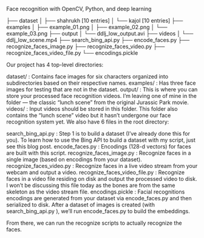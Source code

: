 Face recognition with OpenCV, Python, and deep learning

├── dataset
│   ├── shahrukh [10 entries]
│   └── kajol [10 entries]
├── examples
│   ├── example_01.png
│   ├── example_02.png
│   └── example_03.png
├── output
│   └── ddlj_low_output.avi
├── videos
│   └── ddlj_low_scene.mp4
├── search_bing_api.py
├── encode_faces.py
├── recognize_faces_image.py
├── recognize_faces_video.py
├── recognize_faces_video_file.py
└── encodings.pickle


Our project has 4 top-level directories:

dataset/ : Contains face images for six characters organized into subdirectories based on their respective names.
examples/ : Has three face images for testing that are not in the dataset.
output/ : This is where you can store your processed face recognition videos. I’m leaving one of mine in the folder — the classic “lunch scene” from the original Jurassic Park movie.
videos/ : Input videos should be stored in this folder. This folder also contains the “lunch scene” video but it hasn’t undergone our face recognition system yet.
We also have 6 files in the root directory:

search_bing_api.py : Step 1 is to build a dataset (I’ve already done this for you). To learn how to use the Bing API to build a dataset with my script, just see this blog post.
encode_faces.py : Encodings (128-d vectors) for faces are built with this script.
recognize_faces_image.py : Recognize faces in a single image (based on encodings from your dataset).
recognize_faces_video.py : Recognize faces in a live video stream from your webcam and output a video.
recognize_faces_video_file.py : Recognize faces in a video file residing on disk and output the processed video to disk. I won’t be discussing this file today as the bones are from the same skeleton as the video stream file.
encodings.pickle : Facial recognitions encodings are generated from your dataset via encode_faces.py and then serialized to disk.
After a dataset of images is created (with search_bing_api.py ), we’ll run encode_faces.py  to build the embeddings.

From there, we can run the recognize scripts to actually recognize the faces.
